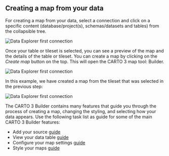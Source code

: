 ## Creating a map from your data

For creating a map from your data, select a connection and click on a specific content (database/project(s), schemas/datasets and tables) from the collapsible tree. 

![Data Explorer first connection](/img/cloud-native-workspace/data-explorer/data_explorer_content.png)

Once your table or tileset is selected, you can see a preview of the map and the details of the table or tileset. You can create a map by clicking on the *Create map* button on the top. This will open the CARTO 3 map tool: Builder.

![Data Explorer first connection](/img/cloud-native-workspace/data-explorer/data_explorer_preview.png)

In this example, we have created a map from the tileset that was selected in the previous step:

![Data Explorer first connection](/img/cloud-native-workspace/data-explorer/data_explorer_create_map.png)

The CARTO 3 Builder contains many features that guide you through the process of creating a map, changing the styling, and selecting how your data appears. Use the following task list as guide for some of the main CARTO 3 Builder features:

- Add your source [guide](../../maps/add-source)
- View your data table [guide](../../maps/view-data-table)
- Configure your map settings [guide](../../maps/map-settings)
- Style your maps [guide](../../maps/map-styles)
